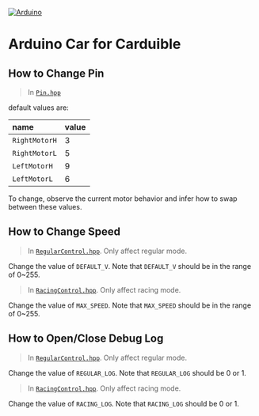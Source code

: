 [![Arduino](https://img.shields.io/badge/Arduino-00979D.svg?logo=arduino&logoColor=white)](https://www.arduino.cc/)

# Arduino Car for Carduible

## How to Change Pin

> In [`Pin.hpp`](Pin.hpp)

default values are:

| name | value |
| :- | :- |
| `RightMotorH` | 3 |
| `RightMotorL` | 5 |
| `LeftMotorH` | 9 |
| `LeftMotorL` | 6 |

To change, observe the current motor behavior and infer how to swap between these values.

## How to Change Speed

> In [`RegularControl.hpp`](RegularControl.hpp). Only affect regular mode.

Change the value of `DEFAULT_V`. Note that `DEFAULT_V` should be in the range of 0~255.

> In [`RacingControl.hpp`](RacingControl.hpp). Only affect racing mode.

Change the value of `MAX_SPEED`. Note that `MAX_SPEED` should be in the range of 0~255.

## How to Open/Close Debug Log

> In [`RegularControl.hpp`](RegularControl.hpp). Only affect regular mode.

Change the value of `REGULAR_LOG`. Note that `REGULAR_LOG` should be 0 or 1.

> In [`RacingControl.hpp`](RacingControl.hpp). Only affect racing mode.

Change the value of `RACING_LOG`. Note that `RACING_LOG` should be 0 or 1.
